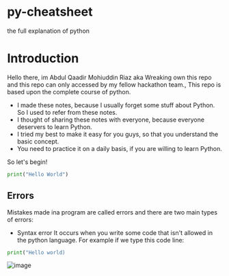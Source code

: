 # py-cheatsheet
the full explanation of python

# Introduction 
Hello there, im Abdul Qaadir Mohiuddin Riaz aka Wreaking own this repo and this repo can only accessed by my fellow hackathon team., This repo is based upon the complete course of python. 
- I made these notes, because I usually forget some stuff about Python. So I used to refer from these notes.
- I thought of sharing these notes with everyone, because everyone deservers to learn Python.
- I tried my best to make it easy for you guys, so that you understand the basic concept.
- You need to practice it on a daily basis, if you are willing to learn Python.

So let's begin!
```py
print("Hello World")
```
## Errors

Mistakes made ina program are called errors and there are two main types of errors:
- Syntax error
It occurs when you write some code that isn't allowed in the python language. For example if we type this code line:
```py
print("Hello world)
```
![image](https://github.com/user-attachments/assets/49b01b64-8f1d-4252-a49a-a558e98aeb08)
